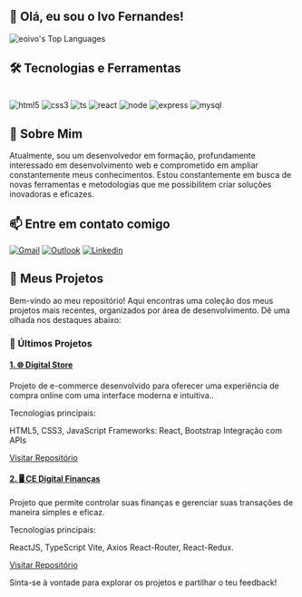## 👋 Olá, eu sou o Ivo Fernandes!

![eoivo's Top Languages](https://github-readme-stats.vercel.app/api/top-langs/?username=eoivo&theme=vue-dark&show_icons=true&hide_border=true&layout=compact)
## 🛠️ Tecnologias e Ferramentas

<div style="display: inline_block"><br/>
   <img align="center" alt="html5"src="https://img.shields.io/badge/HTML5-E34F26?style=for-the-badge&logo=html5&logoColor=white"/>
   <img align="center" alt="css3"src="https://img.shields.io/badge/CSS3-1572B6?style=for-the-badge&logo=css3&logoColor=white"/>
   <img align="center" alt="ts"src="https://img.shields.io/badge/typescript-%23007ACC.svg?style=for-the-badge&logo=typescript&logoColor=white"/>
   <img align="center" alt="react"src="https://img.shields.io/badge/React-20232A?style=for-the-badge&logo=react&logoColor=61DAFB"/>
   <img align="center" alt="node"src="https://img.shields.io/badge/Node.js-43853D?style=for-the-badge&logo=node.js&logoColor=white"/>
   <img align="center" alt="express"src="https://img.shields.io/badge/Express.js-404D59?style=for-the-badge"/>
   <img align="center" alt="mysql"src="https://img.shields.io/badge/MySQL-00000F?style=for-the-badge&logo=mysql&logoColor=white"/>
</div>

## 🚀 Sobre Mim

Atualmente, sou um desenvolvedor em formação, profundamente interessado em desenvolvimento web e comprometido em ampliar constantemente meus conhecimentos. Estou constantemente em busca de novas ferramentas e metodologias que me possibilitem criar soluções inovadoras e eficazes.


## 📫 Entre em contato comigo

[![Gmail](https://img.shields.io/badge/Gmail-D14836?style=for-the-badge&logo=gmail&logoColor=white)](https://mail.google.com/mail/?view=cm&fs=1&to=ivofernan12@gmail.com&su=Assunto&body=Mensagem)
[![Outlook](https://img.shields.io/badge/Microsoft_Outlook-0078D4?logo=microsoft-outlook&logoColor=white&style=for-the-badge)](https://outlook.office.com/mail/deeplink/compose?to=ivofernand12@outlook.com&subject=Assunto&body=Mensagem)
[![Linkedin](https://img.shields.io/badge/LinkedIn-0077B5?style=for-the-badge&logo=linkedin&logoColor=white)](https://linkedin.com/in/ivo-fernandes-538010316)

## 📂 Meus Projetos

Bem-vindo ao meu repositório! Aqui encontras uma coleção dos meus projetos mais recentes, organizados por área de desenvolvimento. Dê uma olhada nos destaques abaixo:

### 🚀 Últimos Projetos

#### <a href="https://github.com/eoivo/projeto-front-end">1. 🌐 Digital Store</a>

Projeto de e-commerce desenvolvido para oferecer uma experiência de compra online com uma interface moderna e intuitiva..

Tecnologias principais:

HTML5, CSS3, JavaScript
Frameworks: React, Bootstrap
Integração com APIs

<a href="https://github.com/eoivo/projeto-front-end">Visitar Repositório</a>

#### <a href="https://github.com/eoivo/ce-digital-finances">2. 🖥️ CE Digital Finanças </a>

Projeto que permite controlar suas finanças e gerenciar suas transações de maneira simples e eficaz.



Tecnologias principais:

ReactJS, TypeScript
Vite, Axios
React-Router, React-Redux.

<a href="https://github.com/eoivo/ce-digital-finances">Visitar Repositório</a>

Sinta-se à vontade para explorar os projetos e partilhar o teu feedback!
